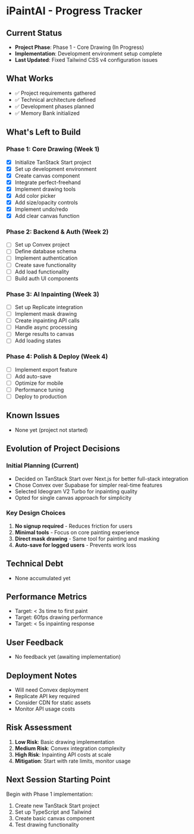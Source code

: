 # iPaintAI - Progress Tracker

## Current Status
- **Project Phase**: Phase 1 - Core Drawing (In Progress)
- **Implementation**: Development environment setup complete
- **Last Updated**: Fixed Tailwind CSS v4 configuration issues

## What Works
- ✅ Project requirements gathered
- ✅ Technical architecture defined
- ✅ Development phases planned
- ✅ Memory Bank initialized

## What's Left to Build

### Phase 1: Core Drawing (Week 1)
- [x] Initialize TanStack Start project
- [x] Set up development environment
- [x] Create canvas component
- [x] Integrate perfect-freehand
- [x] Implement drawing tools
- [x] Add color picker
- [x] Add size/opacity controls
- [x] Implement undo/redo
- [x] Add clear canvas function

### Phase 2: Backend & Auth (Week 2)
- [ ] Set up Convex project
- [ ] Define database schema
- [ ] Implement authentication
- [ ] Create save functionality
- [ ] Add load functionality
- [ ] Build auth UI components

### Phase 3: AI Inpainting (Week 3)
- [ ] Set up Replicate integration
- [ ] Implement mask drawing
- [ ] Create inpainting API calls
- [ ] Handle async processing
- [ ] Merge results to canvas
- [ ] Add loading states

### Phase 4: Polish & Deploy (Week 4)
- [ ] Implement export feature
- [ ] Add auto-save
- [ ] Optimize for mobile
- [ ] Performance tuning
- [ ] Deploy to production

## Known Issues
- None yet (project not started)

## Evolution of Project Decisions

### Initial Planning (Current)
- Decided on TanStack Start over Next.js for better full-stack integration
- Chose Convex over Supabase for simpler real-time features
- Selected Ideogram V2 Turbo for inpainting quality
- Opted for single canvas approach for simplicity

### Key Design Choices
1. **No signup required** - Reduces friction for users
2. **Minimal tools** - Focus on core painting experience
3. **Direct mask drawing** - Same tool for painting and masking
4. **Auto-save for logged users** - Prevents work loss

## Technical Debt
- None accumulated yet

## Performance Metrics
- Target: < 3s time to first paint
- Target: 60fps drawing performance
- Target: < 5s inpainting response

## User Feedback
- No feedback yet (awaiting implementation)

## Deployment Notes
- Will need Convex deployment
- Replicate API key required
- Consider CDN for static assets
- Monitor API usage costs

## Risk Assessment
1. **Low Risk**: Basic drawing implementation
2. **Medium Risk**: Convex integration complexity
3. **High Risk**: Inpainting API costs at scale
4. **Mitigation**: Start with rate limits, monitor usage

## Next Session Starting Point
Begin with Phase 1 implementation:
1. Create new TanStack Start project
2. Set up TypeScript and Tailwind
3. Create basic canvas component
4. Test drawing functionality